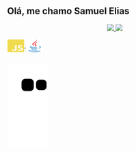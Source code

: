 ## Olá, me chamo Samuel Elias

<div align="center">
  <a href="https://github.com/muelthebest">
  <img height="180em" src="https://github-readme-stats.vercel.app/api?username=muelthebest&show_icons=true&theme=dracula&include_all_commits=true&count_private=true"/>
  <img height="180em" src="https://github-readme-stats.vercel.app/api/top-langs/?username=muelthebest&layout=compact&langs_count=7&theme=dracula"/>
</div>
<div style="display: inline_block"><br>
  <img align="center" alt="Js" height="30" width="40" src="https://raw.githubusercontent.com/devicons/devicon/master/icons/javascript/javascript-plain.svg">
  <img align="center" alt="Python" height="30" width="40" src="https://raw.githubusercontent.com/devicons/devicon/master/icons/java/java-original.svg">

  ##
  
  ![Snake animation](https://github.com/rafaballerini/rafaballerini/blob/output/github-contribution-grid-snake.svg)
 
</div>
